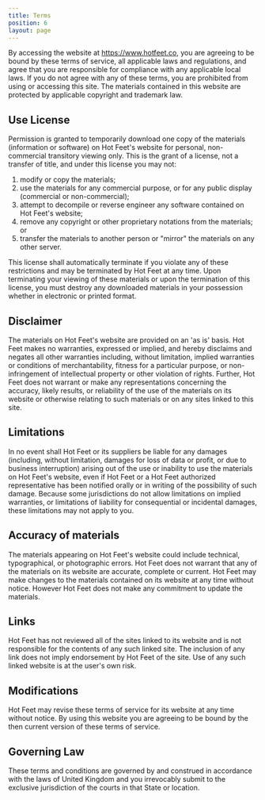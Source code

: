 ```yaml
---
title: Terms
position: 6
layout: page
---
```


By accessing the website at https://www.hotfeet.co, you are agreeing to be bound by these terms of service, all applicable laws and regulations, and agree that you are responsible for compliance with any applicable local laws. If you do not agree with any of these terms, you are prohibited from using or accessing this site. The materials contained in this website are protected by applicable copyright and trademark law.

## Use License

Permission is granted to temporarily download one copy of the materials (information or software) on Hot Feet's website for personal, non-commercial transitory viewing only. This is the grant of a license, not a transfer of title, and under this license you may not:

1. modify or copy the materials;
2. use the materials for any commercial purpose, or for any public display (commercial or non-commercial);
3. attempt to decompile or reverse engineer any software contained on Hot Feet's website;
4. remove any copyright or other proprietary notations from the materials; or
5. transfer the materials to another person or "mirror" the materials on any other server.

This license shall automatically terminate if you violate any of these restrictions and may be terminated by Hot Feet at any time. Upon terminating your viewing of these materials or upon the termination of this license, you must destroy any downloaded materials in your possession whether in electronic or printed format.

## Disclaimer

The materials on Hot Feet's website are provided on an 'as is' basis. Hot Feet makes no warranties, expressed or implied, and hereby disclaims and negates all other warranties including, without limitation, implied warranties or conditions of merchantability, fitness for a particular purpose, or non-infringement of intellectual property or other violation of rights.
Further, Hot Feet does not warrant or make any representations concerning the accuracy, likely results, or reliability of the use of the materials on its website or otherwise relating to such materials or on any sites linked to this site.

## Limitations

In no event shall Hot Feet or its suppliers be liable for any damages (including, without limitation, damages for loss of data or profit, or due to business interruption) arising out of the use or inability to use the materials on Hot Feet's website, even if Hot Feet or a Hot Feet authorized representative has been notified orally or in writing of the possibility of such damage. Because some jurisdictions do not allow limitations on implied warranties, or limitations of liability for consequential or incidental damages, these limitations may not apply to you.

## Accuracy of materials

The materials appearing on Hot Feet's website could include technical, typographical, or photographic errors. Hot Feet does not warrant that any of the materials on its website are accurate, complete or current. Hot Feet may make changes to the materials contained on its website at any time without notice. However Hot Feet does not make any commitment to update the materials.

## Links

Hot Feet has not reviewed all of the sites linked to its website and is not responsible for the contents of any such linked site. The inclusion of any link does not imply endorsement by Hot Feet of the site. Use of any such linked website is at the user's own risk.

## Modifications

Hot Feet may revise these terms of service for its website at any time without notice. By using this website you are agreeing to be bound by the then current version of these terms of service.

## Governing Law

These terms and conditions are governed by and construed in accordance with the laws of United Kingdom and you irrevocably submit to the exclusive jurisdiction of the courts in that State or location.